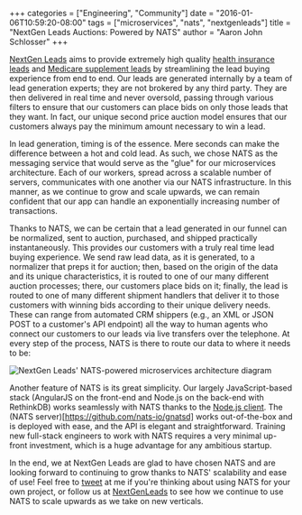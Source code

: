 +++
categories = ["Engineering", "Community"]
date = "2016-01-06T10:59:20-08:00"
tags = ["microservices", "nats", "nextgenleads"]
title = "NextGen Leads Auctions: Powered by NATS"
author = "Aaron John Schlosser"
+++

[NextGen Leads](http://www.nextgenleads.com) aims to provide extremely high quality [health insurance leads](http://www.nextgenleads.com/health-insurance-leads) and [Medicare supplement leads](http://www.nextgenleads.com/medicare-leads) by streamlining the lead buying experience from end to end. Our leads are generated internally by a team of lead generation experts; they are not brokered by any third party. They are then delivered in real time and never oversold, passing through various filters to ensure that our customers can place bids on only those leads that they want. In fact, our unique second price auction model ensures that our customers always pay the minimum amount necessary to win a lead.

In lead generation, timing is of the essence. Mere seconds can make the difference between a hot and cold lead. As such, we chose NATS as the messaging service that would serve as the "glue" for our microservices architecture. Each of our workers, spread across a scalable number of servers, communicates with one another via our NATS infrastructure. In this manner, as we continue to grow and scale upwards, we can remain confident that our app can handle an exponentially increasing number of transactions.

Thanks to NATS, we can be certain that a lead generated in our funnel can be normalized, sent to auction, purchased, and shipped practically instantaneously. This provides our customers with a truly real time lead buying experience. We send raw lead data, as it is generated, to a normalizer that preps it for auction; then, based on the origin of the data and its unique characteristics, it is routed to one of our many different auction processes; there, our customers place bids on it; finally, the lead is routed to one of many different shipment handlers that deliver it to those customers with winning bids according to their unique delivery needs. These can range from automated CRM shippers (e.g., an XML or JSON POST to a customer's API endpoint) all the way to human agents who connect our customers to our leads via live transfers over the telephone. At every step of the process, NATS is there to route our data to where it needs to be:

<img src="/img/blog/nextgenleads-nats-arch.png" alt="NextGen Leads' NATS-powered microservices architecture diagram">

Another feature of NATS is its great simplicity. Our largely JavaScript-based stack (AngularJS on the front-end and Node.js on the back-end with RethinkDB) works seamlessly with NATS thanks to the [Node.js client](https://github.com/nats-io/node-nats). The (NATS server)[https://github.com/nats-io/gnatsd] works out-of-the-box and is deployed with ease, and the API is elegant and straightforward. Training new full-stack engineers to work with NATS requires a very minimal up-front investment, which is a huge advantage for any ambitious startup.

In the end, we at NextGen Leads are glad to have chosen NATS and are looking forward to continuing to grow thanks to NATS' scalability and ease of use! Feel free to [tweet](https://twitter.com/ajschlosser) at me if you're thinking about using NATS for your own project, or follow us at [NextGenLeads](https://twitter.com/NextGenLeads) to see how we continue to use NATS to scale upwards as we take on new verticals.